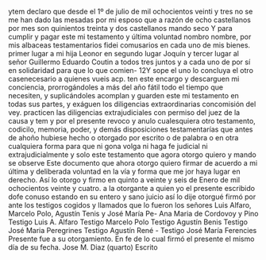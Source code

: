 ytem declaro que desde el 1º de julio de mil ochocientos veinti y tres no se me han dado las mesadas por mi esposo que a razón de ocho castellanos por mes son quinientos treinta y dos castellanos mando seco
Y para cumplir y pagar este mi testamento y última voluntad nombro nombre, por mis albaceas testamentarios fidei comusarios en cada uno de mis bienes.
primer lugar a mi hija Leonor en segundo lugar Joquín y tercer lugar al señor Guillermo Eduardo Coutin a todos tres juntos y a cada uno de por sí en solidaridad para que lo que comien- 12Y sope el uno lo concluya el otro casenecesario a quienes vueis acp.
ten este encargo y descarguen mi conciencia, prorrogándoles a más del año fátil todo el tiempo que necesiten, y suplicándoles acomplan y guarden este mi testamento en todas sus partes, y exáguen los diligencias extraordinarias concomisión del vey.
practicen las diligencias extrajudiciales con permiso del juez
de la causa
y tem y por el presente revoco y anulo cualesquiera otro
testamento, codicilo, memoria, poder, y demás disposiciones
testamentarías que antes de ahoño hubiese hecho o otorgado
por escrito o de palabra o en otra cualquiera forma para que ni
gona volga ni haga fe judicial ni extrajudicialmente y solo
este testamento que agora otorgo quiero y mando se observe
Este documento que ahora otorgo quiero firmar de acuerdo a mi última y deliberada voluntad en la vía y forma que me jor haya lugar en derecho. Así lo otorgo y firmo en quinto a veinte y seis de Enero de mil ochocientos veinte y cuatro.
a la otorgante a quien yo el presente escribido dofe conuso estando en su entero y sano juicio así lo dije otorgué firmó por ante los testigos cogidos y llamados que lo fueron los señores Luis Alfaro, Marcelo Polo, Agustín Tenis y José María Pe-
Ana Maria de Cordovoy y Pino
Testigo Luis A. Alfaro
Testigo Marcelo Polo
Testigo Agustín Benis
Testigo José Maria Peregrines
Testigo Agustín René - Testigo José María Ferencies Presente fue a su otorgamiento. En fe de lo cual firmó el presente el mismo día de su fecha. Jose M. Diaz (quarto)
Escrito
